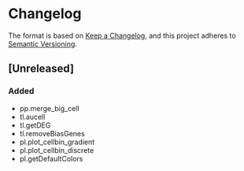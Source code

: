 # Changelog

The format is based on [Keep a Changelog][],
and this project adheres to [Semantic Versioning][].

[keep a changelog]: https://keepachangelog.com/en/1.0.0/
[semantic versioning]: https://semver.org/spec/v2.0.0.html

## [Unreleased]

### Added

-   pp.merge_big_cell
-   tl.aucell
-   tl.getDEG
-   tl.removeBiasGenes
-   pl.plot_cellbin_gradient
-   pl.plot_cellbin_discrete
-   pl.getDefaultColors
